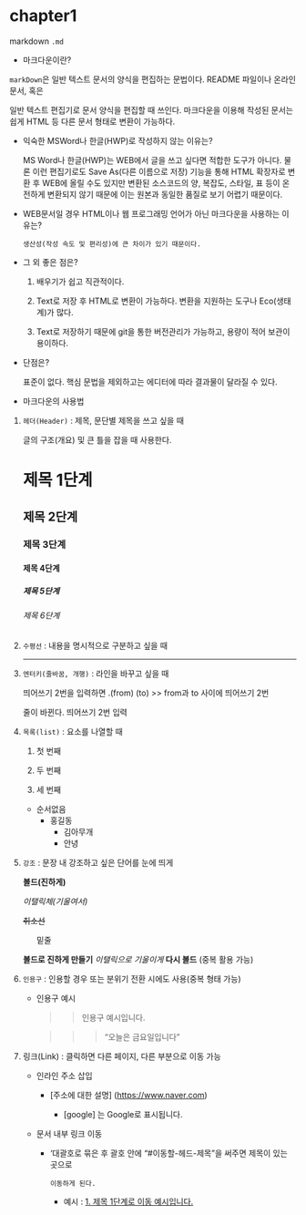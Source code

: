 # chapter1

markdown `.md`

 - 마크다운이란?     

`markDown`은 일반 텍스트 문서의 양식을 편집하는 문법이다. README 파일이나 온라인 문서, 혹은

일반 텍스트 편집기로 문서 양식을 편집할 때 쓰인다. 마크다운을 이용해 작성된 문서는 쉽게 HTML 등 다른 문서 형태로 변환이 가능하다.

- 익숙한 MSWord나 한글(HWP)로 작성하지 않는 이유는?
    
    MS Word나 한글(HWP)는 WEB에서 글을 쓰고 싶다면 적합한 도구가 아니다. 물론 이런 편집기로도 Save As(다른 이름으로 저장) 기능을 통해 HTML 확장자로 변환 후 WEB에 올릴 수도 있지만 변환된 소스코드의 양, 복잡도, 스타일, 표 등이 온전하게 변환되지 않기 때문에 이는 원본과 동일한 품질로 보기 어렵기 때문이다.
    
- WEB문서일 경우 HTML이나 웹 프로그래밍 언어가 아닌 마크다운을 사용하는 이유는?
    
      생산성(작성 속도 및 편리성)에 큰 차이가 있기 때문이다. 
    
- 그 외 좋은 점은?
    
     1. 배우기가 쉽고 직관적이다.
    
     2. Text로 저장 후 HTML로 변환이 가능하다. 변환을 지원하는 도구나 Eco(생태계)가 많다.
    
     3. Text로 저장하기 때문에 git을 통한 버전관리가 가능하고, 용량이 적어 보관이 용이하다.
    
- 단점은?
    
    표준이 없다. 핵심 문법을 제외하고는 에디터에 따라 결과물이 달라질 수 있다.
    

 - 마크다운의 사용법

1. `헤더(Header)` : 제목, 문단별 제목을 쓰고 싶을 때
    
    글의 구조(개요) 및 큰 틀을 잡을 때 사용한다.
    
    # 제목 1단계
    
    ## 제목 2단계
    
    ### 제목 3단계
    
    #### 제목 4단계
    
    ##### 제목 5단계
    
    ###### 제목 6단계
    
2. `수평선` : 내용을 명시적으로 구분하고 싶을 때
    
    ---
    
3. `엔터키(줄바꿈, 개행)` : 라인을 바꾸고 싶을 때
    
    띄어쓰기 2번을 입력하면 .(from)  (to) >> from과 to 사이에 띄어쓰기 2번
    
    줄이 바뀐다.  띄어쓰기 2번 입력
    
4. `목록(list)` : 요소를 나열할 때
    
    
    1. 첫 번째
    
    1. 두 번째
    
    1. 세 번째
    
    - 순서없음
        - 홍길동
            - 김아무개
            - 안녕
            
    
5. `강조` : 문장 내 강조하고 싶은 단어를 눈에 띄게
    
    **볼드(진하게)**
    
    *이탤릭체(기울여서)*
    
    ~~취소선~~
    
    <ul>밑줄</ul>
    
    **볼드로 진하게 만들기** *이탤릭으로 기울이게* **다시 볼드** (중복 활용 가능)
    
6. `인용구` : 인용할 경우 또는 분위기 전환 시에도 사용(중복 형태 가능)
    - 인용구 예시
        
        >> 인용구 예시입니다.
        
        >>> “오늘은 금요일입니다”
        
7. 링크(Link) : 클릭하면 다른 페이지, 다른 부분으로 이동 가능
    - 인라인 주소 삽입
        - [주소에 대한 설명] (https://www.naver.com)
        
           * [google] 는 Google로 표시됩니다.
        
    - 문서 내부 링크 이동
        - ‘대괄호로 묶은 후 괄호 안에 “#이동할-헤드-제목”을 써주면 제목이 있는 곳으로
            
              이동하게 된다.
            
            - 예시 : [1. 제목 1단계로 이동 예시입니다.](#제목-1단계)